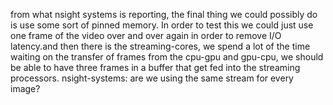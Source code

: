 from what nsight systems is reporting, the final thing we could possibly do is use some sort of pinned memory.
In order to test this we could just use one frame of the video over and over again in order to remove I/O latency.and then there is the streaming-cores, we spend a lot of the time waiting on the transfer of frames from the cpu-gpu and gpu-cpu, we should be able to have three frames in a buffer that get fed into the streaming processors.
nsight-systems: are we using the same stream for every image?
